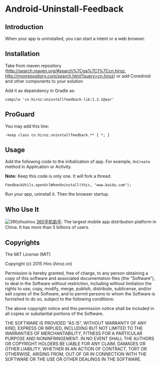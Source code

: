 # Android-Uninstall-Feedback

## Introduction

When your app is uninstalled, you can start a intent or a web browser.

## Installation

Take from maven repository (<http://search.maven.org/#search%7Cga%7C1%7Ccn.hiroz>, <http://mvnrepository.com/search.html?query=cn.hiroz>) or add Coredroid and other components to your solution


Add it as dependency in Gradle as:

```
compile 'cn.hiroz:uninstallfeedback-lib:1.2.1@aar'
```

## ProGuard

You may add this line:

```
-keep class cn.hiroz.uninstallfeedback.** { *; }
```

## Usage

Add the following code to the initialization of app. For example, `OnCreate` method in Application or Activity. 

**Note:** Keep this code is only one. It will fork a thread. 

```
FeedbackUtils.openUrlWhenUninstall(this, "www.baidu.com");
```

Run your app, uninstall it. Then the browser startup.

## Who Use It

![360zhushou](http://p19.qhimg.com/t01b792441769dbca78.png) [360手机助手](http://sj.360.cn/): The largest mobile app distribution platform in China. It has more than 5 billions of users.

## Copyrights

   The MIT License (MIT)

   Copyright (c) 2015 Hiro (hiroz.cn)

   Permission is hereby granted, free of charge, to any person obtaining a copy
   of this software and associated documentation files (the "Software"), to deal
   in the Software without restriction, including without limitation the rights
   to use, copy, modify, merge, publish, distribute, sublicense, and/or sell
   copies of the Software, and to permit persons to whom the Software is
   furnished to do so, subject to the following conditions:

   The above copyright notice and this permission notice shall be included in all
   copies or substantial portions of the Software.

   THE SOFTWARE IS PROVIDED "AS IS", WITHOUT WARRANTY OF ANY KIND, EXPRESS OR
   IMPLIED, INCLUDING BUT NOT LIMITED TO THE WARRANTIES OF MERCHANTABILITY,
   FITNESS FOR A PARTICULAR PURPOSE AND NONINFRINGEMENT. IN NO EVENT SHALL THE
   AUTHORS OR COPYRIGHT HOLDERS BE LIABLE FOR ANY CLAIM, DAMAGES OR OTHER
   LIABILITY, WHETHER IN AN ACTION OF CONTRACT, TORT OR OTHERWISE, ARISING FROM,
   OUT OF OR IN CONNECTION WITH THE SOFTWARE OR THE USE OR OTHER DEALINGS IN THE
   SOFTWARE.
